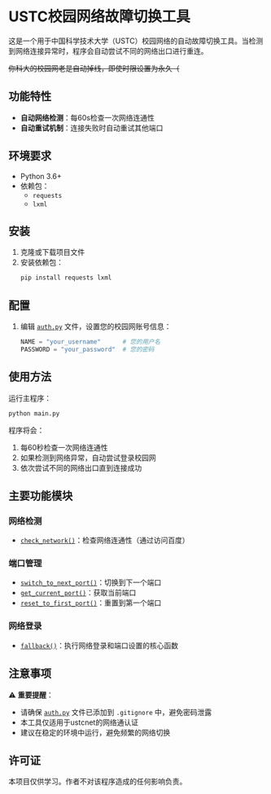 # USTC校园网络故障切换工具

这是一个用于中国科学技术大学（USTC）校园网络的自动故障切换工具。当检测到网络连接异常时，程序会自动尝试不同的网络出口进行重连。

~~你科大的校园网老是自动掉线，即使时限设置为永久（~~

## 功能特性

- **自动网络检测**：每60s检查一次网络连通性
- **自动重试机制**：连接失败时自动重试其他端口

## 环境要求

- Python 3.6+
- 依赖包：
  - `requests`
  - `lxml`

## 安装

1. 克隆或下载项目文件
2. 安装依赖包：
   ```bash
   pip install requests lxml
   ```

## 配置

1. 编辑 [`auth.py`](auth.py) 文件，设置您的校园网账号信息：
   ```python
   NAME = "your_username"      # 您的用户名
   PASSWORD = "your_password"  # 您的密码
   ```

## 使用方法

运行主程序：
```bash
python main.py
```

程序将会：
1. 每60秒检查一次网络连通性
2. 如果检测到网络异常，自动尝试登录校园网
3. 依次尝试不同的网络出口直到连接成功

## 主要功能模块

### 网络检测
- [`check_network()`](main.py)：检查网络连通性（通过访问百度）

### 端口管理
- [`switch_to_next_port()`](main.py)：切换到下一个端口
- [`get_current_port()`](main.py)：获取当前端口
- [`reset_to_first_port()`](main.py)：重置到第一个端口

### 网络登录
- [`fallback()`](main.py)：执行网络登录和端口设置的核心函数

## 注意事项

⚠️ **重要提醒**：
- 请确保 [`auth.py`](auth.py) 文件已添加到 `.gitignore` 中，避免密码泄露
- 本工具仅适用于ustcnet的网络通认证
- 建议在稳定的环境中运行，避免频繁的网络切换

## 许可证

本项目仅供学习。作者不对该程序造成的任何影响负责。
